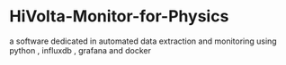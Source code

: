 # HiVolta-Monitor-for-Physics
a software dedicated in automated data extraction and monitoring using python , influxdb , grafana and docker
